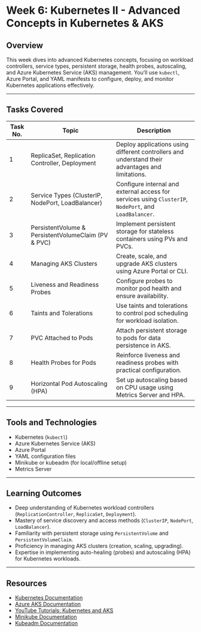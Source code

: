 # Week 6: Kubernetes II - Advanced Concepts in Kubernetes & AKS

## Overview
This week dives into advanced Kubernetes concepts, focusing on workload controllers, service types, persistent storage, health probes, autoscaling, and Azure Kubernetes Service (AKS) management. You’ll use `kubectl`, Azure Portal, and YAML manifests to configure, deploy, and monitor Kubernetes applications effectively.

---

## Tasks Covered

| **Task No.** | **Topic** | **Description** |
|--------------|-----------|-----------------|
| 1 | ReplicaSet, Replication Controller, Deployment | Deploy applications using different controllers and understand their advantages and limitations. |
| 2 | Service Types (ClusterIP, NodePort, LoadBalancer) | Configure internal and external access for services using `ClusterIP`, `NodePort`, and `LoadBalancer`. |
| 3 | PersistentVolume & PersistentVolumeClaim (PV & PVC) | Implement persistent storage for stateless containers using PVs and PVCs. |
| 4 | Managing AKS Clusters | Create, scale, and upgrade AKS clusters using Azure Portal or CLI. |
| 5 | Liveness and Readiness Probes | Configure probes to monitor pod health and ensure availability. |
| 6 | Taints and Tolerations | Use taints and tolerations to control pod scheduling for workload isolation. |
| 7 | PVC Attached to Pods | Attach persistent storage to pods for data persistence in AKS. |
| 8 | Health Probes for Pods | Reinforce liveness and readiness probes with practical configuration. |
| 9 | Horizontal Pod Autoscaling (HPA) | Set up autoscaling based on CPU usage using Metrics Server and HPA. |

---

## Tools and Technologies
- Kubernetes (`kubectl`)
- Azure Kubernetes Service (AKS)
- Azure Portal
- YAML configuration files
- Minikube or kubeadm (for local/offline setup)
- Metrics Server

---

## Learning Outcomes
- Deep understanding of Kubernetes workload controllers (`ReplicationController`, `ReplicaSet`, `Deployment`).
- Mastery of service discovery and access methods (`ClusterIP`, `NodePort`, `LoadBalancer`).
- Familiarity with persistent storage using `PersistentVolume` and `PersistentVolumeClaim`.
- Proficiency in managing AKS clusters (creation, scaling, upgrading).
- Expertise in implementing auto-healing (probes) and autoscaling (HPA) for Kubernetes workloads.

---

## Resources
- [Kubernetes Documentation](https://kubernetes.io/docs/)
- [Azure AKS Documentation](https://learn.microsoft.com/azure/aks/)
- [YouTube Tutorials: Kubernetes and AKS](https://www.youtube.com/results?search_query=kubernetes+aks+tutorial)
- [Minikube Documentation](https://minikube.sigs.k8s.io/docs/)
- [Kubeadm Documentation](https://kubernetes.io/docs/setup/production-environment/tools/kubeadm/)
